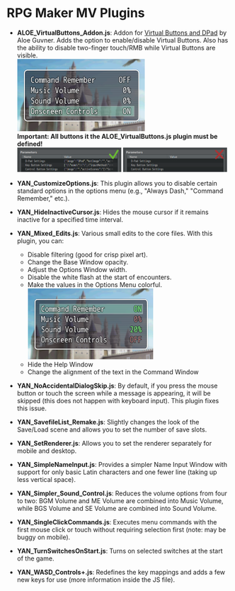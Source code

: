 # RPG Maker MV Plugins

- **ALOE_VirtualButtons_Addon.js**:  Addon for [Virtual Buttons and DPad](https://aloeguvner.github.io/plugins/) by Aloe Guvner. Adds the option to enable/disable Virtual Buttons. Also has the ability to disable two-finger touch/RMB while Virtual Buttons are visible.<br><img src="images/ALOE_VirtualButtons_Addon_00.png" width="60%"><br>**Important: All buttons it the  ALOE_VirtualButtons.js plugin must be defined!**<br><img src="images/ALOE_VirtualButtons_Addon_02.png" width="49%"> <img src="images/ALOE_VirtualButtons_Addon_01.png" width="49%"><br>

- **YAN_CustomizeOptions.js**: This plugin allows you to disable certain standard options in the options menu (e.g., "Always Dash," "Command Remember," etc.).

- **YAN_HideInactiveCursor.js**: Hides the mouse cursor if it remains inactive for a specified time interval.

-  **YAN_Mixed_Edits.js**: Various small edits to the core files. With this plugin, you can:
    - Disable filtering (good for crisp pixel art).
    - Change the Base Window opacity.
    - Adjust the Options Window width.
    - Disable the white flash at the start of encounters.
    - Make the values in the Options Menu colorful.<br><img src="images/YAN_Mixed_Edits_00.png" width="62%"><br>
    - Hide the Help Window
    - Change the alignment of the text in the Command Window

- **YAN_NoAccidentalDialogSkip.js**: By default, if you press the mouse button or touch the screen while a message is appearing, it will be skipped (this does not happen with keyboard input). This plugin fixes this issue.

- **YAN_SavefileList_Remake.js**: Slightly changes the look of the Save/Load scene and allows you to set the number of save slots.

- **YAN_SetRenderer.js**: Allows you to set the renderer separately for mobile and desktop.

- **YAN_SimpleNameInput.js**: Provides a simpler Name Input Window with support for only basic Latin characters and one fewer line (taking up less vertical space).

- **YAN_Simpler_Sound_Control.js**: Reduces the volume options from four to two: BGM Volume and ME Volume are combined into Music Volume, while BGS Volume and SE Volume are combined into Sound Volume.

- **YAN_SingleClickCommands.js**: Executes menu commands with the first mouse click or touch without requiring selection first (note: may be buggy on mobile).

- **YAN_TurnSwitchesOnStart.js**: Turns on selected switches at the start of the game.

- **YAN_WASD_Controls+.js**: Redefines the key mappings and adds a few new keys for use (more information inside the JS file).
